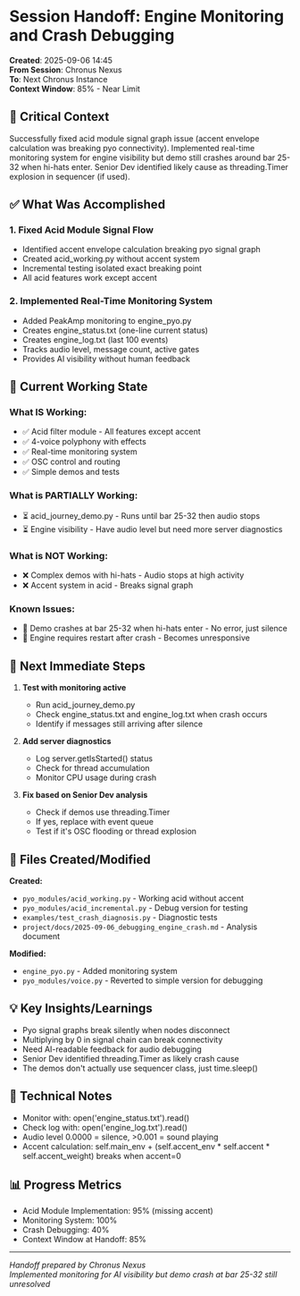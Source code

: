 # Session Handoff: Engine Monitoring and Crash Debugging

**Created**: 2025-09-06 14:45  
**From Session**: Chronus Nexus  
**To**: Next Chronus Instance  
**Context Window**: 85% - Near Limit

## 🎯 Critical Context

Successfully fixed acid module signal graph issue (accent envelope calculation was breaking pyo connectivity). Implemented real-time monitoring system for engine visibility but demo still crashes around bar 25-32 when hi-hats enter. Senior Dev identified likely cause as threading.Timer explosion in sequencer (if used).

## ✅ What Was Accomplished

### 1. Fixed Acid Module Signal Flow

- Identified accent envelope calculation breaking pyo signal graph
- Created acid_working.py without accent system
- Incremental testing isolated exact breaking point
- All acid features work except accent

### 2. Implemented Real-Time Monitoring System

- Added PeakAmp monitoring to engine_pyo.py
- Creates engine_status.txt (one-line current status)
- Creates engine_log.txt (last 100 events)
- Tracks audio level, message count, active gates
- Provides AI visibility without human feedback

## 🚧 Current Working State

### What IS Working:

- ✅ Acid filter module - All features except accent
- ✅ 4-voice polyphony with effects
- ✅ Real-time monitoring system
- ✅ OSC control and routing
- ✅ Simple demos and tests

### What is PARTIALLY Working:

- ⏳ acid_journey_demo.py - Runs until bar 25-32 then audio stops
- ⏳ Engine visibility - Have audio level but need more server diagnostics

### What is NOT Working:

- ❌ Complex demos with hi-hats - Audio stops at high activity
- ❌ Accent system in acid - Breaks signal graph

### Known Issues:

- 🐛 Demo crashes at bar 25-32 when hi-hats enter - No error, just silence
- 🐛 Engine requires restart after crash - Becomes unresponsive

## 🚨 Next Immediate Steps

1. **Test with monitoring active**
   - Run acid_journey_demo.py
   - Check engine_status.txt and engine_log.txt when crash occurs
   - Identify if messages still arriving after silence

2. **Add server diagnostics**
   - Log server.getIsStarted() status
   - Check for thread accumulation
   - Monitor CPU usage during crash

3. **Fix based on Senior Dev analysis**
   - Check if demos use threading.Timer
   - If yes, replace with event queue
   - Test if it's OSC flooding or thread explosion

## 📁 Files Created/Modified

**Created:**

- `pyo_modules/acid_working.py` - Working acid without accent
- `pyo_modules/acid_incremental.py` - Debug version for testing
- `examples/test_crash_diagnosis.py` - Diagnostic tests
- `project/docs/2025-09-06_debugging_engine_crash.md` - Analysis document

**Modified:**

- `engine_pyo.py` - Added monitoring system
- `pyo_modules/voice.py` - Reverted to simple version for debugging

## 💡 Key Insights/Learnings

- Pyo signal graphs break silently when nodes disconnect
- Multiplying by 0 in signal chain can break connectivity
- Need AI-readable feedback for audio debugging
- Senior Dev identified threading.Timer as likely crash cause
- The demos don't actually use sequencer class, just time.sleep()

## 🔧 Technical Notes

- Monitor with: open('engine_status.txt').read()
- Check log with: open('engine_log.txt').read()
- Audio level 0.0000 = silence, >0.001 = sound playing
- Accent calculation: self.main_env + (self.accent_env * self.accent * self.accent_weight) breaks when accent=0

## 📊 Progress Metrics

- Acid Module Implementation: 95% (missing accent)
- Monitoring System: 100%
- Crash Debugging: 40%
- Context Window at Handoff: 85%

---

_Handoff prepared by Chronus Nexus_  
_Implemented monitoring for AI visibility but demo crash at bar 25-32 still unresolved_